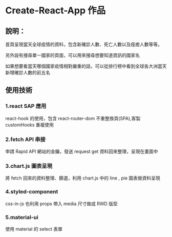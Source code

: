 # Create-React-App 作品

## 說明：

首頁呈現當天全球疫情的資料，包含新確診人數、死亡人數以及痊癒人數等等。

另外設有搜尋單一國家的頁面，可以用來搜尋想要知道資訊的國家名

如果想要看當天哪個國家疫情相對嚴重的話，可以從排行榜中看到全球各大洲當天新增確診人數的前五名

## 使用技術

### 1.react SAP 應用

react-hook 的使用，包含 react-router-dom 不重整換頁(SPA),客製 customHooks 重複使用

### 2.fetch API 串接

申請 Rapid API 網站的金鑰，發送 request get 資料回來整理，呈現在畫面中

### 3.chart.js 圖表呈現

將 fetch 回來的資料整理、篩選，利用 chart.js 中的 line , pie 圖表做資料呈現

### 4.styled-component

css-in-js 也利用 props 帶入 media 尺寸做成 RWD 版型

### 5.material-ui

使用 material 的 select 表單
